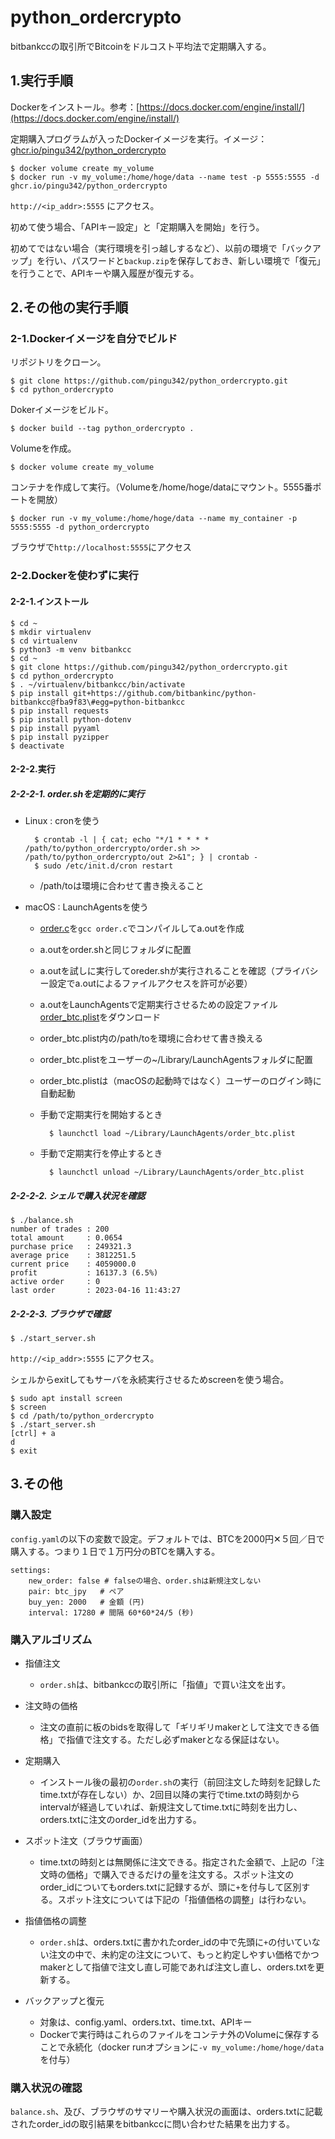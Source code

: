 # python_ordercrypto

bitbankccの取引所でBitcoinをドルコスト平均法で定期購入する。
　
　
## 1.実行手順

Dockerをインストール。参考：[https://docs.docker.com/engine/install/](https://docs.docker.com/engine/install/)

定期購入プログラムが入ったDockerイメージを実行。イメージ：[ghcr.io/pingu342/python_ordercrypto](https://github.com/pingu342/python_ordercrypto/pkgs/container/python_ordercrypto)

    $ docker volume create my_volume
    $ docker run -v my_volume:/home/hoge/data --name test -p 5555:5555 -d ghcr.io/pingu342/python_ordercrypto

`http://<ip_addr>:5555` にアクセス。

初めて使う場合、「APIキー設定」と「定期購入を開始」を行う。

初めてではない場合（実行環境を引っ越しするなど）、以前の環境で「バックアップ」を行い、パスワードと`backup.zip`を保存しておき、新しい環境で「復元」を行うことで、APIキーや購入履歴が復元する。

## 2.その他の実行手順

### 2-1.Dockerイメージを自分でビルド

リポジトリをクローン。

    $ git clone https://github.com/pingu342/python_ordercrypto.git
    $ cd python_ordercrypto

Dokerイメージをビルド。

    $ docker build --tag python_ordercrypto .

Volumeを作成。

    $ docker volume create my_volume

コンテナを作成して実行。（Volumeを/home/hoge/dataにマウント。5555番ポートを開放）

    $ docker run -v my_volume:/home/hoge/data --name my_container -p 5555:5555 -d python_ordercrypto

ブラウザで`http://localhost:5555`にアクセス

### 2-2.Dockerを使わずに実行

#### 2-2-1.インストール

    $ cd ~
    $ mkdir virtualenv
    $ cd virtualenv
    $ python3 -m venv bitbankcc
    $ cd ~
    $ git clone https://github.com/pingu342/python_ordercrypto.git
    $ cd python_ordercrypto
    $ . ~/virtualenv/bitbankcc/bin/activate
    $ pip install git+https://github.com/bitbankinc/python-bitbankcc@fba9f83\#egg=python-bitbankcc
    $ pip install requests
    $ pip install python-dotenv
    $ pip install pyyaml
    $ pip install pyzipper
    $ deactivate
    
#### 2-2-2.実行

##### 2-2-2-1. order.shを定期的に実行

- Linux : cronを使う

        $ crontab -l | { cat; echo "*/1 * * * * /path/to/python_ordercrypto/order.sh >> /path/to/python_ordercrypto/out 2>&1"; } | crontab -
        $ sudo /etc/init.d/cron restart

    - /path/toは環境に合わせて書き換えること

- macOS : LaunchAgentsを使う

    - [order.c](https://github.com/pingu342/python_ordercrypto/blob/master/order.c)を`gcc order.c`でコンパイルしてa.outを作成
    - a.outをorder.shと同じフォルダに配置
    - a.outを試しに実行してoreder.shが実行されることを確認（プライバシー設定でa.outによるファイルアクセスを許可が必要）
    - a.outをLaunchAgentsで定期実行させるための設定ファイル[order_btc.plist](https://github.com/pingu342/python_ordercrypto/blob/master/macos/order_btc.plist)をダウンロード
    - order_btc.plist内の/path/toを環境に合わせて書き換える
    - order_btc.plistをユーザーの~/Library/LaunchAgentsフォルダに配置
    - order_btc.plistは（macOSの起動時ではなく）ユーザーのログイン時に自動起動
    - 手動で定期実行を開始するとき
    
            $ launchctl load ~/Library/LaunchAgents/order_btc.plist 

    - 手動で定期実行を停止するとき
    
            $ launchctl unload ~/Library/LaunchAgents/order_btc.plist 

##### 2-2-2-2. シェルで購入状況を確認

    $ ./balance.sh
    number of trades : 200
    total amount     : 0.0654
    purchase price   : 249321.3
    average price    : 3812251.5
    current price    : 4059000.0
    profit           : 16137.3 (6.5%)
    active order     : 0
    last order       : 2023-04-16 11:43:27

##### 2-2-2-3. ブラウザで確認

    $ ./start_server.sh
    
`http://<ip_addr>:5555` にアクセス。

シェルからexitしてもサーバを永続実行させるためscreenを使う場合。

    $ sudo apt install screen
    $ screen
    $ cd /path/to/python_ordercrypto
    $ ./start_server.sh
    [ctrl] + a
    d
    $ exit

## 3.その他

### 購入設定

`config.yaml`の以下の変数で設定。デフォルトでは、BTCを2000円✕５回／日で購入する。つまり１日で１万円分のBTCを購入する。

    settings:
        new_order: false # falseの場合、order.shは新規注文しない
        pair: btc_jpy   # ペア
        buy_yen: 2000   # 金額 (円)
        interval: 17280 # 間隔 60*60*24/5 (秒)

### 購入アルゴリズム

- 指値注文
    - `order.sh`は、bitbankccの取引所に「指値」で買い注文を出す。

- 注文時の価格
    - 注文の直前に板のbidsを取得して「ギリギリmakerとして注文できる価格」で指値で注文する。ただし必ずmakerとなる保証はない。

- 定期購入
    - インストール後の最初の`order.sh`の実行（前回注文した時刻を記録したtime.txtが存在しない）か、2回目以降の実行でtime.txtの時刻からintervalが経過していれば、新規注文してtime.txtに時刻を出力し、orders.txtに注文のorder_idを出力する。

- スポット注文（ブラウザ画面）
    - time.txtの時刻とは無関係に注文できる。指定された金額で、上記の「注文時の価格」で購入できるだけの量を注文する。スポット注文のorder_idについてもorders.txtに記録するが、頭に`+`を付与して区別する。スポット注文については下記の「指値価格の調整」は行わない。

- 指値価格の調整
    - `order.sh`は、orders.txtに書かれたorder_idの中で先頭に`+`の付いていない注文の中で、未約定の注文について、もっと約定しやすい価格でかつmakerとして指値で注文し直し可能であれば注文し直し、orders.txtを更新する。

- バックアップと復元
    - 対象は、config.yaml、orders.txt、time.txt、APIキー
    - Dockerで実行時はこれらのファイルをコンテナ外のVolumeに保存することで永続化（docker runオプションに`-v my_volume:/home/hoge/data`を付与）

### 購入状況の確認

`balance.sh`、及び、ブラウザのサマリーや購入状況の画面は、orders.txtに記載されたorder_idの取引結果をbitbankccに問い合わせた結果を出力する。
